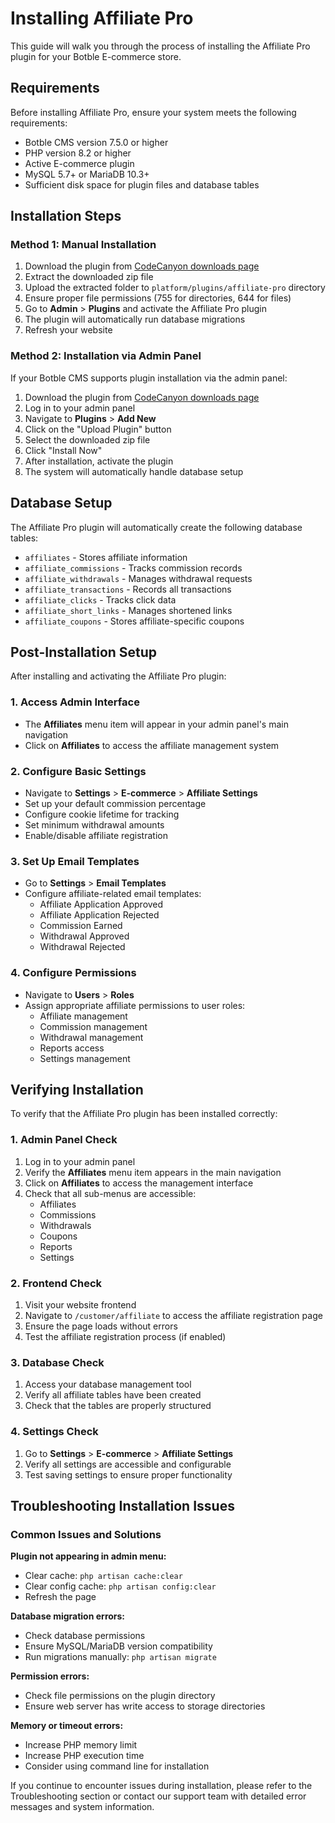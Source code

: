 # Installing Affiliate Pro

This guide will walk you through the process of installing the Affiliate Pro plugin for your Botble E-commerce store.

## Requirements

Before installing Affiliate Pro, ensure your system meets the following requirements:

- Botble CMS version 7.5.0 or higher
- PHP version 8.2 or higher
- Active E-commerce plugin
- MySQL 5.7+ or MariaDB 10.3+
- Sufficient disk space for plugin files and database tables

## Installation Steps

### Method 1: Manual Installation

1. Download the plugin from [CodeCanyon downloads page](https://codecanyon.net/downloads)
2. Extract the downloaded zip file
3. Upload the extracted folder to `platform/plugins/affiliate-pro` directory
4. Ensure proper file permissions (755 for directories, 644 for files)
5. Go to **Admin** > **Plugins** and activate the Affiliate Pro plugin
6. The plugin will automatically run database migrations
7. Refresh your website

### Method 2: Installation via Admin Panel

If your Botble CMS supports plugin installation via the admin panel:

1. Download the plugin from [CodeCanyon downloads page](https://codecanyon.net/downloads)
2. Log in to your admin panel
3. Navigate to **Plugins** > **Add New**
4. Click on the "Upload Plugin" button
5. Select the downloaded zip file
6. Click "Install Now"
7. After installation, activate the plugin
8. The system will automatically handle database setup

## Database Setup

The Affiliate Pro plugin will automatically create the following database tables:

- `affiliates` - Stores affiliate information
- `affiliate_commissions` - Tracks commission records
- `affiliate_withdrawals` - Manages withdrawal requests
- `affiliate_transactions` - Records all transactions
- `affiliate_clicks` - Tracks click data
- `affiliate_short_links` - Manages shortened links
- `affiliate_coupons` - Stores affiliate-specific coupons

## Post-Installation Setup

After installing and activating the Affiliate Pro plugin:

### 1. Access Admin Interface
- The **Affiliates** menu item will appear in your admin panel's main navigation
- Click on **Affiliates** to access the affiliate management system

### 2. Configure Basic Settings
- Navigate to **Settings** > **E-commerce** > **Affiliate Settings**
- Set up your default commission percentage
- Configure cookie lifetime for tracking
- Set minimum withdrawal amounts
- Enable/disable affiliate registration

### 3. Set Up Email Templates
- Go to **Settings** > **Email Templates**
- Configure affiliate-related email templates:
  - Affiliate Application Approved
  - Affiliate Application Rejected
  - Commission Earned
  - Withdrawal Approved
  - Withdrawal Rejected

### 4. Configure Permissions
- Navigate to **Users** > **Roles**
- Assign appropriate affiliate permissions to user roles:
  - Affiliate management
  - Commission management
  - Withdrawal management
  - Reports access
  - Settings management

## Verifying Installation

To verify that the Affiliate Pro plugin has been installed correctly:

### 1. Admin Panel Check
1. Log in to your admin panel
2. Verify the **Affiliates** menu item appears in the main navigation
3. Click on **Affiliates** to access the management interface
4. Check that all sub-menus are accessible:
   - Affiliates
   - Commissions
   - Withdrawals
   - Coupons
   - Reports
   - Settings

### 2. Frontend Check
1. Visit your website frontend
2. Navigate to `/customer/affiliate` to access the affiliate registration page
3. Ensure the page loads without errors
4. Test the affiliate registration process (if enabled)

### 3. Database Check
1. Access your database management tool
2. Verify all affiliate tables have been created
3. Check that the tables are properly structured

### 4. Settings Check
1. Go to **Settings** > **E-commerce** > **Affiliate Settings**
2. Verify all settings are accessible and configurable
3. Test saving settings to ensure proper functionality

## Troubleshooting Installation Issues

### Common Issues and Solutions

**Plugin not appearing in admin menu:**
- Clear cache: `php artisan cache:clear`
- Clear config cache: `php artisan config:clear`
- Refresh the page

**Database migration errors:**
- Check database permissions
- Ensure MySQL/MariaDB version compatibility
- Run migrations manually: `php artisan migrate`

**Permission errors:**
- Check file permissions on the plugin directory
- Ensure web server has write access to storage directories

**Memory or timeout errors:**
- Increase PHP memory limit
- Increase PHP execution time
- Consider using command line for installation

If you continue to encounter issues during installation, please refer to the Troubleshooting section or contact our support team with detailed error messages and system information.
